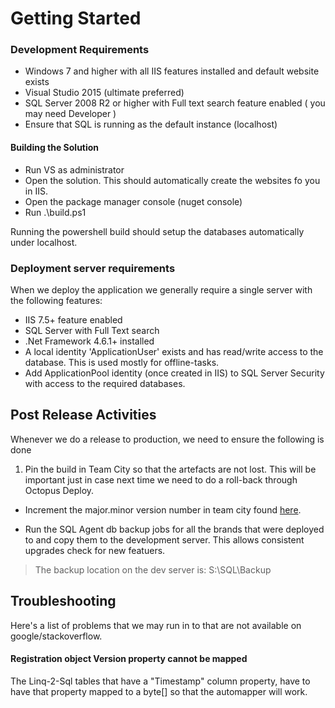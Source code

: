 # Getting Started #

### Development Requirements

- Windows 7 and higher with all IIS features installed and default website exists
- Visual Studio 2015 (ultimate preferred)
- SQL Server 2008 R2 or higher with Full text search feature enabled ( you may need Developer  )
- Ensure that SQL is running as the default instance (localhost)


#### Building the Solution

- Run VS as administrator
- Open the solution. This should automatically create the websites fo you in IIS.
- Open the package manager console (nuget console)
- Run .\build.ps1

Running the powershell build should setup the databases automatically under localhost.


### Deployment server requirements

When we deploy the application we generally require a single server with the following features:
- IIS 7.5+ feature enabled
- SQL Server with Full Text search
- .Net Framework 4.6.1+ installed
- A local identity 'ApplicationUser' exists and has read/write access to the database. This is used mostly for offline-tasks.
- Add ApplicationPool identity (once created in IIS) to SQL Server Security with access to the required databases.

## Post Release Activities


Whenever we do a release to production, we need to ensure the following is done


1. Pin the build in Team City so that the artefacts are not lost. This will be important just in case next time we need to do a roll-back through Octopus Deploy.

- Increment the major.minor version number in team city found [here](http://build.paramountit.com.au/admin/editBuildParams.html?id=buildType:bt2).

- Run the SQL Agent db backup jobs for all the brands that were deployed to and copy them to the development server. This allows consistent upgrades check for new featuers. 
> The backup location on the dev server is: S:\SQL\Backup



## Troubleshooting
Here's a list of problems that we may run in to that are not available on google/stackoverflow.

#### Registration object Version property cannot be mapped 

The Linq-2-Sql tables that have a "Timestamp" column property, have to have that
property mapped to a byte[] so that the automapper will work.



